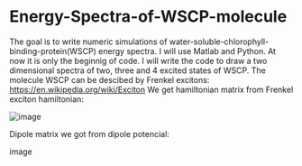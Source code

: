 # Energy-Spectra-of-WSCP-molecule
The goal is to write numeric simulations of water-soluble-chlorophyll-binding-protein(WSCP) energy spectra. I will use Matlab and Python. At now it is only the beginnig of code. I will write the code to draw a two dimensional spectra of two, three and 4 excited states of WSCP. The molecule WSCP can be descibed by Frenkel excitons: https://en.wikipedia.org/wiki/Exciton We get hamiltonian matrix from Frenkel exciton hamiltonian:

![image](https://user-images.githubusercontent.com/112314329/218576349-319dc9d6-8bfa-4d00-8b74-5e42cf44a086.png)


Dipole matrix we got from dipole potencial:

image
